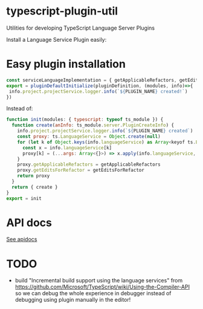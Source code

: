 # typescript-plugin-util

Utilities for developing TypeScript Language Server Plugins 

Install a Language Service Plugin easily:


# Easy plugin installation
 
 ```js
const serviceLanguageImplementation = { getApplicableRefactors, getEditsForRefactor }
export = pluginDefaultInitialize(pluginDefinition, (modules, info)=>{
  info.project.projectService.logger.info(`${PLUGIN_NAME} created!`) 
})
```

Instead of:
```js
function init(modules: { typescript: typeof ts_module }) {
  function create(anInfo: ts_module.server.PluginCreateInfo) {
    info.project.projectService.logger.info(`${PLUGIN_NAME} created`)
    const proxy: ts.LanguageService = Object.create(null)
    for (let k of Object.keys(info.languageService) as Array<keyof ts.LanguageService>) {
      const x = info.languageService[k]
      proxy[k] = (...args: Array<{}>) => x.apply(info.languageService, args)
    }
    proxy.getApplicableRefactors = getApplicableRefactors
    proxy.getEditsForRefactor = getEditsForRefactor
    return proxy
  }
  return { create }
}
export = init
```


# API docs

[See apidocs](../docs/typescript-plugins-util/modules/_index_.html)

# TODO

* build "Incremental build support using the language services" from https://github.com/Microsoft/TypeScript/wiki/Using-the-Compiler-API so we can debug the whole experience in debugger instead of debugging using plugin manually in the editor!
